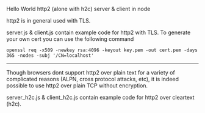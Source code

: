 Hello World http2 (alone with h2c) server & client in node


http2 is in general used with TLS.


server.js & client.js contain example code for http2 with TLS.
To generate your own cert you can use the following command

`openssl req -x509 -newkey rsa:4096 -keyout key.pem -out cert.pem -days 365 -nodes -subj '/CN=localhost'`

---------

Though browsers dont support http2 over plain text for a variety of complicated reasons (ALPN, cross protocol attacks, etc), it is indeed possible to use http2 over plain TCP without encryption.

server_h2c.js & client_h2c.js contain example code for http2 over cleartext (h2c).